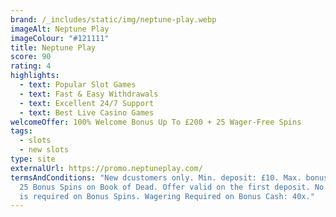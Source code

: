 ```yaml
---
brand: /_includes/static/img/neptune-play.webp
imageAlt: Neptune Play
imageColour: "#121111"
title: Neptune Play
score: 90
rating: 4
highlights:
  - text: Popular Slot Games
  - text: Fast & Easy Withdrawals
  - text: Excellent 24/7 Support
  - text: Best Live Casino Games
welcomeOffer: 100% Welcome Bonus Up To £200 + 25 Wager-Free Spins
tags:
  - slots
  - new slots
type: site
externalUrl: https://promo.neptuneplay.com/
termsAndConditions: "New dcustomers only. Min. deposit: £10. Max. bonus: £200 +
  25 Bonus Spins on Book of Dead. Offer valid on the first deposit. No wagering
  is required on Bonus Spins. Wagering Required on Bonus Cash: 40x."
---
```

